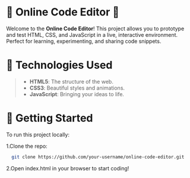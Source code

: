 
#  🌟 Online Code Editor 🌟

Welcome to the **Online Code Editor**! This project allows you to prototype and test HTML, CSS, and JavaScript in a live, interactive environment. Perfect for learning, experimenting, and sharing code snippets.




# 🎨 Technologies Used

>- **HTML5**: The structure of the web.
>- **CSS3**: Beautiful styles and animations.
>- **JavaScript**: Bringing your ideas to life.


# 🎉 Getting Started


To run this project locally:

1.Clone the repo:
  
```bash
  git clone https://github.com/your-username/online-code-editor.git
```

2.Open index.html in your browser to start coding!

